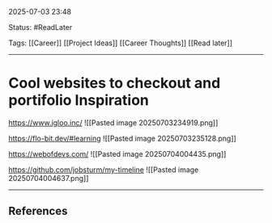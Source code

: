 
2025-07-03 23:48

Status: #ReadLater 

Tags: [[Career]] [[Project Ideas]] [[Career Thoughts]] [[Read later]]

---
# Cool websites to checkout and portifolio Inspiration

https://www.igloo.inc/
![[Pasted image 20250703234919.png]]

https://flo-bit.dev/#learning
![[Pasted image 20250703235128.png]]

https://webofdevs.com/
![[Pasted image 20250704004435.png]]

https://github.com/jobsturm/my-timeline
![[Pasted image 20250704004637.png]]

---
## References